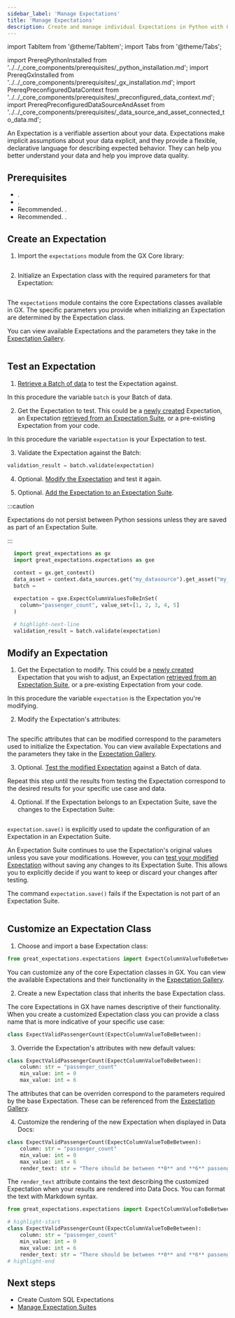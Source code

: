 ```yaml
---
sidebar_label: 'Manage Expectations'
title: 'Manage Expectations'
description: Create and manage individual Expectations in Python with GX Core.
---
```

import TabItem from '@theme/TabItem';
import Tabs from '@theme/Tabs';

import PrereqPythonInstalled from '../../_core_components/prerequisites/_python_installation.md';
import PrereqGxInstalled from '../../_core_components/prerequisites/_gx_installation.md';
import PrereqPreconfiguredDataContext from '../../_core_components/prerequisites/_preconfigured_data_context.md';
import PrereqPreconfiguredDataSourceAndAsset from '../../_core_components/prerequisites/_data_source_and_asset_connected_to_data.md';

An Expectation is a verifiable assertion about your data. Expectations make implicit assumptions about your data explicit, and they provide a flexible, declarative language for describing expected behavior. They can help you better understand your data and help you improve data quality. 

## Prerequisites

- <PrereqPythonInstalled/>.
- <PrereqGxInstalled/>.
- Recommended. <PrereqPreconfiguredDataSourceAndAsset/>.
- Recommended. <PrereqPreconfiguredDataSourceAndAsset/>.

## Create an Expectation

<Tabs>

<TabItem value="procedure" label="Procedure">

1. Import the `expectations` module from the GX Core library:

  ```python title="Python" name="core/create_expectations/expectations/_examples/create_an_expectation.py import the expectations module"
  ```

2. Initialize an Expectation class with the required parameters for that Expectation:

  ```python title="Python" name="core/create_expectations/expectations/_examples/create_an_expectation.py create the expectation"
  ```
  
  The `expectations` module contains the core Expectations classes available in GX.  The specific parameters you provide when initializing an Expectation are determined by the Expectation class.
  
  You can view available Expectations and the parameters they take in the [Expectation Gallery](https://greatexpectations.io/expectations).

</TabItem>

<TabItem value="example" label="Sample code">

  ```python showLineNumbers title="Python" name="tests/integration/docusaurus/core/expectations/create_an_expectation.py full example code"
  ```

</TabItem>

</Tabs>

## Test an Expectation

<!-- TODO: Replace the sample code with snippets from example scripts under test -->

<Tabs>

<TabItem value="procedure" label="Procedure">

1. [Retrieve a Batch of data](/core/manage_and_access_data/request_data.md) to test the Expectation against.  

  In this procedure the variable `batch` is your Batch of data. 

2. Get the Expectation to test.  This could be a [newly created](#create-an-expectation) Expectation, an Expectation [retrieved from an Expectation Suite](/core/_create_expectations/expectation_suites/manage_expectation_suites.md#get-an-expectation-from-an-expectation-suite), or a pre-existing Expectation from your code.

  In this procedure the variable `expectation` is your Expectation to test.

3. Validate the Expectation against the Batch:
  
  ```python title="Python"
  validation_result = batch.validate(expectation)
  ```

4. Optional. [Modify the Expectation](#modify-an-expectation) and test it again.
 
5. Optional. [Add the Expectation to an Expectation Suite](/core/_create_expectations/expectation_suites/manage_expectation_suites.md#add-expectations-to-an-expectation-suite).
   
  :::caution 

  Expectations do not persist between Python sessions unless they are saved as part of an Expectation Suite.

  :::

</TabItem>

<TabItem value="example" label="Sample code">

```python showLineNumbers title="Python"
  import great_expectations as gx
  import great_expectations.expectations as gxe
  
  context = gx.get_context()
  data_asset = context.data_sources.get("my_datasource").get_asset("my_asset")
  batch =

  expectation = gxe.ExpectColumnValuesToBeInSet(
    column="passenger_count", value_set=[1, 2, 3, 4, 5]
  )
  
  # highlight-next-line
  validation_result = batch.validate(expectation)
  ```

</TabItem>

</Tabs>

## Modify an Expectation

<Tabs>

<TabItem value="procedure" label="Procedure">

1. Get the Expectation to modify.  This could be a [newly created](#create-an-expectation) Expectation that you wish to adjust, an Expectation [retrieved from an Expectation Suite](/core/_create_expectations/expectation_suites/manage_expectation_suites.md#get-an-expectation-from-an-expectation-suite), or a pre-existing Expectation from your code.  

  In this procedure the variable `expectation` is the Expectation you're modifying.

2. Modify the Expectation's attributes:

  ```python title="Python" name="core/create_expectations/expectations/_examples/edit_an_expectation.py modify the expectation"
  ```

  The specific attributes that can be modified correspond to the parameters used to initialize the Expectation.  You can view available Expectations and the parameters they take in the [Expectation Gallery](https://greatexpectations.io/expectations).

3. Optional. [Test the modified Expectation](#test-an-expectation) against a Batch of data.

  Repeat this step until the results from testing the Expectation correspond to the desired results for your specific use case and data.

4. Optional. If the Expectation belongs to an Expectation Suite, save the changes to the Expectation Suite:

  ```python title="Python" name="core/create_expectations/expectations/_examples/edit_an_expectation.py save the expectation"
  ```

  `expectation.save()` is explicitly used to update the configuration of an Expectation in an Expectation Suite.
  
  An Expectation Suite continues to use the Expectation's original values unless you save your modifications.  However, you can [test your modified Expectation](#test-an-expectation) without saving any changes to its Expectation Suite.  This allows you to explicitly decide if you want to keep or discard your changes after testing.
  
  The command `expectation.save()` fails if the Expectation is not part of an Expectation Suite.

</TabItem>

<TabItem value="example" label="Sample code">

```python showLineNumbers title="Python" name="core/expectations/_examples/edit_an_expectation.py full example code"
```

</TabItem>

</Tabs>

## Customize an Expectation Class

<!-- TODO: Replace code examples with snippets from scripts under test -->

<Tabs>

<TabItem value="procedure" label="Procedure">

1. Choose and import a base Expectation class:

  ```python title="Python"
  from great_expectations.expectations import ExpectColumnValueToBeBetween
  ```

  You can customize any of the core Expectation classes in GX. You can view the available Expectations and their functionality in the [Expectation Gallery](https://greatexpectations.io/expectations).

2. Create a new Expectation class that inherits the base Expectation class.
  
  The core Expectations in GX have names descriptive of their functionality.  When you create a customized Expectation class you can provide a class name that is more indicative of your specific use case:

  ```python title="Python"
  class ExpectValidPassengerCount(ExpectColumnValueToBeBetween):
  ```

3. Override the Expectation's attributes with new default values:

  ```python title="Python"
  class ExpectValidPassengerCount(ExpectColumnValueToBeBetween):
      column: str = "passenger_count"
      min_value: int = 0
      max_value: int = 6
  ```

  The attributes that can be overriden correspond to the parameters required by the base Expectation.  These can be referenced from the [Expectation Gallery](https://greatexpectations.io/expectations).

4. Customize the rendering of the new Expectation when displayed in Data Docs:

  ```python title="Python"
  class ExpectValidPassengerCount(ExpectColumnValueToBeBetween):
      column: str = "passenger_count"
      min_value: int = 0
      max_value: int = 6
      render_text: str = "There should be between **0** and **6** passengers."
  ```

  The `render_text` attribute contains the text describing the customized Expectation when your results are rendered into Data Docs.  You can format the text with Markdown syntax.

</TabItem>

<TabItem value="example" label="Sample code">

```python showLineNumbers title="Python"
from great_expectations.expectations import ExpectColumnValueToBeBetween

# highlight-start
class ExpectValidPassengerCount(ExpectColumnValueToBeBetween):
    column: str = "passenger_count"
    min_value: int = 0
    max_value: int = 6
    render_text: str = "There should be between **0** and **6** passengers."
# highlight-end
```

</TabItem>

</Tabs>

## Next steps

- Create Custom SQL Expectations
- [Manage Expectation Suites](/core/_create_expectations/expectation_suites/manage_expectation_suites.md)
